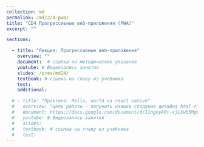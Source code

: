 ```yaml
---
collection: md
permalink: /md/2/4-pwa/
title: "CD4 Прогрессивные веб-приложения (PWA)"
excerpt: ""

sections:

  - title: "Лекция: Прогрессивные веб-приложения" 
    overview: ""
    document:  # ссылка на методические указания
    youtube: # Видеозапись занятия
    slides: /pres/md24/
    textbook: # ссылка на главу из учебника
    test: 
    additional: 

  # - title: "Практика: Hello, world на react native" 
  #   overview: "Цель работы - получить навыки создания дизайна html-страниц."
  #   document: https://docs.google.com/document/d/11ngnyA6r-vjLXwb5Mg68NxV3rhwyaJZZ/edit?usp=sharing&ouid=116003821381017651142&rtpof=true&sd=true
  #   youtube: # Видеозапись занятия
  #   slides: 
  #   textbook: # ссылка на главу из учебника
  #   test: 
---
```

